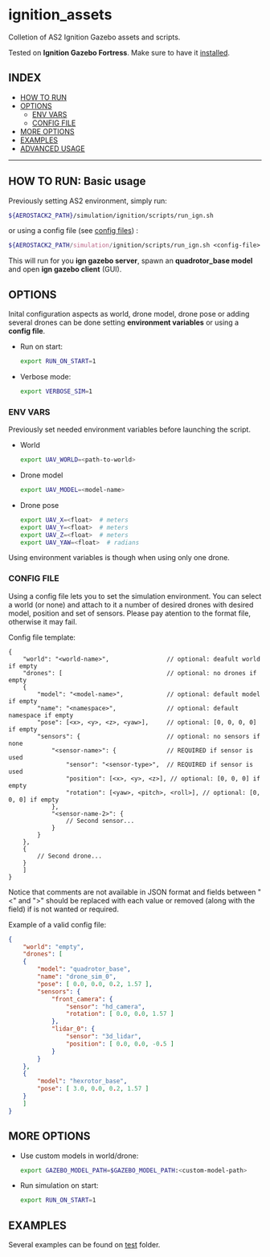 # ignition_assets

Colletion of AS2 Ignition Gazebo assets and scripts. 

Tested on **Ignition Gazebo Fortress**. Make sure to have it [installed](https://gazebosim.org/docs/fortress/install_ubuntu).

## INDEX
- [HOW TO RUN](#how-to-run-basic-usage)
- [OPTIONS](#options)
    - [ENV VARS](#env-vars)
    - [CONFIG FILE](#config-file)
- [MORE OPTIONS](#more-options)
- [EXAMPLES](#examples)
- [ADVANCED USAGE](#advanced-usage)
---

## HOW TO RUN: Basic usage

Previously setting AS2 environment, simply run:
```bash
${AEROSTACK2_PATH}/simulation/ignition/scripts/run_ign.sh 
```

or using a config file (see [config files](#config-file)) :

```bash
${AEROSTACK2_PATH/simulation/ignition/scripts/run_ign.sh <config-file>
```

This will run for you **ign gazebo server**, spawn an **quadrotor_base model** and open **ign gazebo client** (GUI).

## OPTIONS
Inital configuration aspects as world, drone model, drone pose or adding several drones can be done setting **environment variables** or using a **config file**.

- Run on start:
    ```bash
    export RUN_ON_START=1
    ```

- Verbose mode:
    ```bash
    export VERBOSE_SIM=1
    ```

### ENV VARS
Previously set needed environment variables before launching the script.

- World
    ```bash
    export UAV_WORLD=<path-to-world>
    ```
- Drone model
    ```bash
    export UAV_MODEL=<model-name>
    ```
- Drone pose
    ```bash
    export UAV_X=<float>  # meters
    export UAV_Y=<float>  # meters
    export UAV_Z=<float>  # meters
    export UAV_YAW=<float>  # radians
    ```

Using environment variables is though when using only one drone.

### CONFIG FILE
Using a config file lets you to set the simulation environment. You can select a world (or none) and attach to it a number of desired drones with desired model, position and set of sensors. Please pay atention to the format file, otherwise it may fail.

Config file template:
```
{
    "world": "<world-name>",                // optional: deafult world if empty
    "drones": [                             // optional: no drones if empty
    {
        "model": "<model-name>",            // optional: default model if empty
        "name": "<namespace>",              // optional: default namespace if empty
        "pose": [<x>, <y>, <z>, <yaw>],     // optional: [0, 0, 0, 0] if empty
        "sensors": {                        // optional: no sensors if none
            "<sensor-name>": {              // REQUIRED if sensor is used
                "sensor": "<sensor-type>",  // REQUIRED if sensor is used
                "position": [<x>, <y>, <z>], // optional: [0, 0, 0] if empty
                "rotation": [<yaw>, <pitch>, <roll>], // optional: [0, 0, 0] if empty
            },
            "<sensor-name-2>": {
                // Second sensor...
            }
        }
    },
    {
        // Second drone...
    }
    ]
}
```
Notice that comments are not available in JSON format and fields between "<" and ">" should be replaced with each value or removed (along with the field) if is not wanted or required.

Example of a valid config file:
```json
{
    "world": "empty",
    "drones": [
    {
        "model": "quadrotor_base",
        "name": "drone_sim_0",
        "pose": [ 0.0, 0.0, 0.2, 1.57 ],
        "sensors": {
            "front_camera": {
                "sensor": "hd_camera",
                "rotation": [ 0.0, 0.0, 1.57 ]
            },
            "lidar_0": {
                "sensor": "3d_lidar",
                "position": [ 0.0, 0.0, -0.5 ]
            }
        }
    },
    {
        "model": "hexrotor_base",
        "pose": [ 3.0, 0.0, 0.2, 1.57 ]
    }
    ]
}
```

## MORE OPTIONS
- Use custom models in world/drone:
    ```bash
    export GAZEBO_MODEL_PATH=$GAZEBO_MODEL_PATH:<custom-model-path>
    ```
- Run simulation on start:
    ```bash
    export RUN_ON_START=1
    ```

## EXAMPLES
Several examples can be found on [test](/tests) folder.
